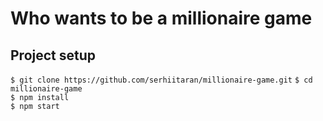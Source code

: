 # Who wants to be a millionaire game

## Project setup
  `$ git clone https://github.com/serhiitaran/millionaire-game.git`
  `$ cd millionaire-game`  
  `$ npm install`  
  `$ npm start`  
